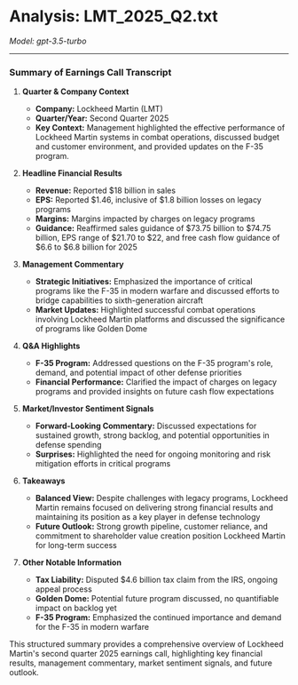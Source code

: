 # Analysis: LMT_2025_Q2.txt

*Model: gpt-3.5-turbo*

---

### Summary of Earnings Call Transcript

1. **Quarter & Company Context**
   - **Company:** Lockheed Martin (LMT)
   - **Quarter/Year:** Second Quarter 2025
   - **Key Context:** Management highlighted the effective performance of Lockheed Martin systems in combat operations, discussed budget and customer environment, and provided updates on the F-35 program.

2. **Headline Financial Results**
   - **Revenue:** Reported $18 billion in sales
   - **EPS:** Reported $1.46, inclusive of $1.8 billion losses on legacy programs
   - **Margins:** Margins impacted by charges on legacy programs
   - **Guidance:** Reaffirmed sales guidance of $73.75 billion to $74.75 billion, EPS range of $21.70 to $22, and free cash flow guidance of $6.6 to $6.8 billion for 2025

3. **Management Commentary**
   - **Strategic Initiatives:** Emphasized the importance of critical programs like the F-35 in modern warfare and discussed efforts to bridge capabilities to sixth-generation aircraft
   - **Market Updates:** Highlighted successful combat operations involving Lockheed Martin platforms and discussed the significance of programs like Golden Dome

4. **Q&A Highlights**
   - **F-35 Program:** Addressed questions on the F-35 program's role, demand, and potential impact of other defense priorities
   - **Financial Performance:** Clarified the impact of charges on legacy programs and provided insights on future cash flow expectations

5. **Market/Investor Sentiment Signals**
   - **Forward-Looking Commentary:** Discussed expectations for sustained growth, strong backlog, and potential opportunities in defense spending
   - **Surprises:** Highlighted the need for ongoing monitoring and risk mitigation efforts in critical programs

6. **Takeaways**
   - **Balanced View:** Despite challenges with legacy programs, Lockheed Martin remains focused on delivering strong financial results and maintaining its position as a key player in defense technology
   - **Future Outlook:** Strong growth pipeline, customer reliance, and commitment to shareholder value creation position Lockheed Martin for long-term success

7. **Other Notable Information**
   - **Tax Liability:** Disputed $4.6 billion tax claim from the IRS, ongoing appeal process
   - **Golden Dome:** Potential future program discussed, no quantifiable impact on backlog yet
   - **F-35 Program:** Emphasized the continued importance and demand for the F-35 in modern warfare

This structured summary provides a comprehensive overview of Lockheed Martin's second quarter 2025 earnings call, highlighting key financial results, management commentary, market sentiment signals, and future outlook.
